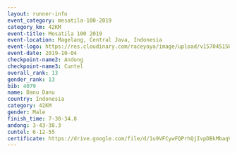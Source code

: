 ```yaml
---
layout: runner-info 
event_category: mesatila-100-2019 
category_km: 42KM 
event-title: Mesatila 100 2019 
event-location: Magelang, Central Java, Indonesia 
event-logo: https://res.cloudinary.com/raceyaya/image/upload/v1570451507/logo/mesastila100_jin7bl.jpg 
event-date: 2019-10-04 
checkpoint-name2: Andong 
checkpoint-name3: Cuntel 
overall_rank: 13
gender_rank: 13
bib: 4079
name: Danu Danu
country: Indonesia
category: 42KM
gender: Male
finish_time: 7-30-34.8
andong: 3-43-38.3
cuntel: 6-12-55
certificate: https://drive.google.com/file/d/1u9VFCywFQPrhQjIvpDBkMbaqVCS2wZYO/view?usp=sharing
---
```

